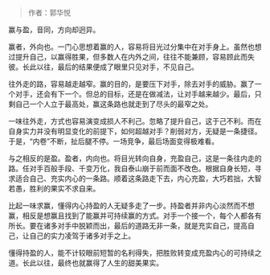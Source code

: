 > 作者：郭华悦

赢与盈，音同，方向却迥异。

赢者，外向也。一门心思想着赢的人，容易将目光过分集中在对手身上。虽然也想过提升自己，以赢得胜果，但多数人在内外之间，往往不能兼顾，容易顾此而失彼。长此以往，最后的结果便成了眼里只见对手，不见自己。

往外走的路，容易越走越窄。赢的目的，是要压下对手，除去对手的威胁。赢了一个对手，还会有下一个。但总的目标，还是在做减法，让对手越来越少。最后，只剩自己一个人立于最高处，赢这条路也就走到了尽头的最窄之处。

一味往外走，方式也容易演变成损人不利己。忽略了提升自己，这于己不利。而在自身实力并没有明显变化的前提下，如何超越对手？削弱对方，无疑是一条捷径。于是，“内卷”不断，扯后腿不停。一场竞争，最后场面变得极难看。

与之相反的是盈。盈者，内向也。将目光转向自身，充盈自己，这是一条往内走的路。任对手百般手段、千变万化，我自泰山崩于前而面不改色。根据自身长短，寻求适合自己、充实内心的一条路。顺着这条路走下去，内心充盈，大巧若拙，大智若愚，胜利的果实不求自来。

比起一味求赢，懂得内心持盈的人无疑多走了一步。持盈者并非内心淡然而不想赢，相反是想赢且找到了能赢并可持续赢的方式。对手一个接一个，每个人都各有所长。要在诸多对手中脱颖而出，最后的道路无非一条，就是充实自己，提高自己，让自己的实力凌驾于诸多对手之上。

懂得持盈的人，能不计较眼前短暂的名利得失，把胜败转变成充盈内心的可持续之道。长此以往，最终也就赢得了人生的甜美果实。